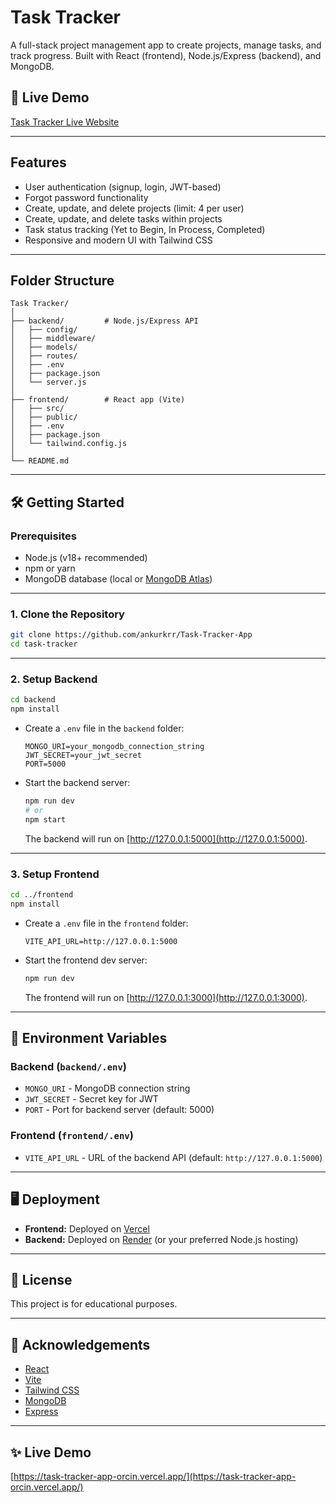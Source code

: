 # Task Tracker

A full-stack project management app to create projects, manage tasks, and track progress. Built with React (frontend), Node.js/Express (backend), and MongoDB.

## 🚀 Live Demo

[Task Tracker Live Website](https://task-tracker-app-orcin.vercel.app/)

---

## Features

- User authentication (signup, login, JWT-based)
- Forgot password functionality
- Create, update, and delete projects (limit: 4 per user)
- Create, update, and delete tasks within projects
- Task status tracking (Yet to Begin, In Process, Completed)
- Responsive and modern UI with Tailwind CSS

---

## Folder Structure

```
Task Tracker/
│
├── backend/         # Node.js/Express API
│   ├── config/
│   ├── middleware/
│   ├── models/
│   ├── routes/
│   ├── .env
│   ├── package.json
│   └── server.js
│
├── frontend/        # React app (Vite)
│   ├── src/
│   ├── public/
│   ├── .env
│   ├── package.json
│   └── tailwind.config.js
│
└── README.md
```

---

## 🛠️ Getting Started

### Prerequisites

- Node.js (v18+ recommended)
- npm or yarn
- MongoDB database (local or [MongoDB Atlas](https://www.mongodb.com/cloud/atlas))

---

### 1. Clone the Repository

```bash
git clone https://github.com/ankurkrr/Task-Tracker-App
cd task-tracker
```

---

### 2. Setup Backend

```bash
cd backend
npm install
```

- Create a `.env` file in the `backend` folder:

  ```
  MONGO_URI=your_mongodb_connection_string
  JWT_SECRET=your_jwt_secret
  PORT=5000
  ```
- Start the backend server:

  ```bash
  npm run dev
  # or
  npm start
  ```

  The backend will run on [http://127.0.0.1:5000](http://127.0.0.1:5000).

---

### 3. Setup Frontend

```bash
cd ../frontend
npm install
```

- Create a `.env` file in the `frontend` folder:

  ```
  VITE_API_URL=http://127.0.0.1:5000
  ```
- Start the frontend dev server:

  ```bash
  npm run dev
  ```

  The frontend will run on [http://127.0.0.1:3000](http://127.0.0.1:3000).

---

## 📝 Environment Variables

### Backend (`backend/.env`)

- `MONGO_URI` - MongoDB connection string
- `JWT_SECRET` - Secret key for JWT
- `PORT` - Port for backend server (default: 5000)

### Frontend (`frontend/.env`)

- `VITE_API_URL` - URL of the backend API (default: `http://127.0.0.1:5000`)

---

## 🖥️ Deployment

- **Frontend:** Deployed on [Vercel](https://vercel.com/)
- **Backend:** Deployed on [Render](https://render.com/) (or your preferred Node.js hosting)

---

## 📄 License

This project is for educational purposes.

---

## 🙏 Acknowledgements

- [React](https://react.dev/)
- [Vite](https://vitejs.dev/)
- [Tailwind CSS](https://tailwindcss.com/)
- [MongoDB](https://www.mongodb.com/)
- [Express](https://expressjs.com/)

---

## ✨ Live Demo

[https://task-tracker-app-orcin.vercel.app/](https://task-tracker-app-orcin.vercel.app/)
